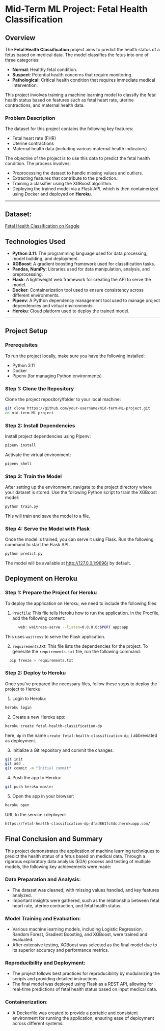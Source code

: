 # Mid-Term ML Project: Fetal Health Classification

## Overview

The **Fetal Health Classification** project aims to predict the health status of a fetus based on medical data. The model classifies the fetus into one of three categories:

- **Normal**: Healthy fetal condition.
- **Suspect**: Potential health concerns that require monitoring.
- **Pathological**: Critical health condition that requires immediate medical intervention.

This project involves training a machine learning model to classify the fetal health status based on features such as fetal heart rate, uterine contractions, and maternal health data.

### Problem Description

The dataset for this project contains the following key features:

- Fetal heart rate (FHR)
- Uterine contractions
- Maternal health data (including various maternal health indicators)

The objective of the project is to use this data to predict the fetal health condition. The process involves:

- Preprocessing the dataset to handle missing values and outliers.
- Extracting features that contribute to the prediction.
- Training a classifier using the XGBoost algorithm.
- Deploying the trained model via a Flask API, which is then containerized using Docker and deployed on **Heroku**.

---

## Dataset:

 [Fetal Health Classification on Kaggle](https://www.kaggle.com/code/karnikakapoor/fetal-health-classification) 

## Technologies Used

- **Python 3.11**: The programming language used for data processing, model building, and deployment.
- **XGBoost**: A gradient boosting framework used for classification tasks.
- **Pandas, NumPy**: Libraries used for data manipulation, analysis, and preprocessing.
- **Flask**: A lightweight web framework for creating the API to serve the model.
- **Docker**: Containerization tool used to ensure consistency across different environments.
- **Pipenv**: A Python dependency management tool used to manage project dependencies and virtual environments.
- **Heroku**: Cloud platform used to deploy the trained model.

---

## Project Setup

### Prerequisites

To run the project locally, make sure you have the following installed:

- Python 3.11
- Docker
- Pipenv (for managing Python environments)

### Step 1: Clone the Repository

Clone the project repository/folder to your local machine:

```bash
git clone https://github.com/your-username/mid-term-ML-project.git
cd mid-term-ML-project
```

### Step 2: Install Dependencies

Install project dependencies using Pipenv:

```bash
pipenv install
```
Activate the virtual environment:

```bash
pipenv shell
```

### Step 3: Train the Model

After setting up the environment, navigate to the project directory where your dataset is stored. Use the following Python script to train the XGBoost model:

```bash
python train.py
```
This will train and save the model to a file.


### Step 4: Serve the Model with Flask

Once the model is trained, you can serve it using Flask. Run the following command to start the Flask API:

```bash
python predict.py
```

The model will be available at http://127.0.0.1:9696/ by default.

## Deployment on Heroku

### Step 1: Prepare the Project for Heroku

To deploy the application on Heroku, we need to include the following files:

1. `Procfile`: This file tells Heroku how to run the application.
    In the Procfile, add the following content:

```bash
      web: waitress-serve --listen=0.0.0.0:$PORT app:app
```
This uses `waitress` to serve the Flask application.

2. `requirements`.txt: This file lists the dependencies for the project.
  To generate the `requirements.txt` file, run the following command:

```bash
  pip freeze > requirements.txt
```

### Step 2: Deploy to Heroku

Once you've prepared the necessary files, follow these steps to deploy the project to Heroku:

1. Login to Heroku:
```bash
heroku login
```

2. Create a new Heroku app:
```bash
heroku create fetal-health-classification-dp
```
here, `dp` in the name `create fetal-health-classification-dp`, i abbreviated as deployment.

3. Initialize a Git repository and commit the changes:
```bash
git init
git add .
git commit -m "Initial commit"
```

4. Push the app to Heroku:
```bash 
git push heroku master
```

5. Open the app in your browser:
```bash
heroku open
```

URL to the service i deployed:
```bash
https://fetal-health-classification-dp-dfad861fc4dc.herokuapp.com/ 
```

## Final Conclusion and Summary

This project demonstrates the application of machine learning techniques to predict the health status of a fetus based on medical data. Through a rigorous exploratory data analysis (EDA) process and testing of multiple models, the following key achievements were made:

### Data Preparation and Analysis:
- The dataset was cleaned, with missing values handled, and key features analyzed.
- Important insights were gathered, such as the relationship between fetal heart rate, uterine contraction, and fetal health status.

### Model Training and Evaluation:
- Various machine learning models, including Logistic Regression, Random Forest, Gradient Boosting, and XGBoost, were trained and evaluated.
- After extensive testing, XGBoost was selected as the final model due to its superior accuracy and performance metrics.

### Reproducibility and Deployment:
- The project follows best practices for reproducibility by modularizing the scripts and providing detailed instructions.
- The final model was deployed using Flask as a REST API, allowing for real-time predictions of fetal health status based on input medical data.

### Containerization:
- A Dockerfile was created to provide a portable and consistent environment for running the application, ensuring ease of deployment across different systems.
